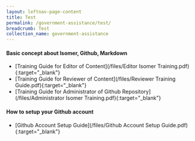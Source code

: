 ```yaml
---
layout: leftnav-page-content
title: Test
permalink: /government-assistance/test/
breadcrumb: Test
collection_name: government-assistance
---
```


#### **Basic concept about Isomer, Github, Markdown**
* [Training Guide for Editor of Content](/files/Editor Isomer Training.pdf){:target="_blank"}
* [Training Guide for Reviewer of Content](/files/Reviewer Training Guide.pdf){:target="_blank"}
* [Training Guide for Administrator of Github Repository](/files/Administrator Isomer Training.pdf){:target="_blank"}


#### **How to setup your Github account**
* [Github Account Setup Guide](/files/Github Account Setup Guide.pdf){:target="_blank"}
